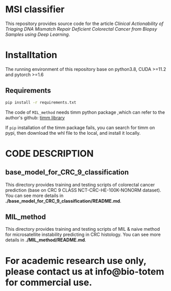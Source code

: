 # MSI classifier

This repository provides source code for the article *Clinical Actionability of Triaging DNA Mismatch Repair Deficient Colorectal Cancer from Biopsy Samples using Deep Learning*.

# Installtation

The running environment of this repository base on  python3.8, CUDA >=11.2 and pytorch >=1.6

## Requirements

```bash
pip install -r requirements.txt
```

The code of `MIL_method` needs timm python package ,which can refer to the author's github: [timm library](https://github.com/rwightman/pytorch-image-models)

If `pip` installation of the timm package fails, you can search for timm on pypi, then download the whl file to the local, and  install it locally.

# CODE DESCRIPTION

## base_model_for_CRC_9_classification

This directory provides training and testing scripts of colorectal cancer prediction (base on CRC 9 CLASS NCT-CRC-HE-100K-NONORM dataset).  You can see more details in **./base_model_for_CRC_9_classification/README.md**.

## MIL_method

This directory provides training and testing scripts of MIL & naive method  for microsatellite instability predicting in CRC histology. You can see more details in **./MIL_method/README.md**.

# For academic research use only, please contact us at info@bio-totem for commercial use. 
